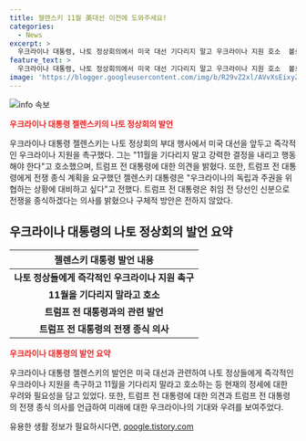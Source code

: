 ```yaml
---
title: 젤렌스키 11월 美대선 이전에 도와주세요!
categories:
  - News
excerpt: >
  우크라이나 대통령, 나토 정상회의에서 미국 대선 기다리지 말고 우크라이나 지원 호소  볼로디미르 젤렌스키 우크라이나 대통령이 나토 정상회의에서 미국 대선을 앞두고 있는 상황을 감안해 즉각적인 우크라이나 지원을 촉구했다. 이에 더해, 현재 재집권에 도전하는 도널드 트럼프 전 대통령과의 관계, 그리고 전쟁 종식 계획에 대한 입장을 공개적으로 밝혀 화두를 모으고 있다. 클릭하고 싶게 만드는 소식!
feature_text: >
  우크라이나 대통령, 나토 정상회의에서 미국 대선 기다리지 말고 우크라이나 지원 호소  볼로디미르 젤렌스키 우크라이나 대통령이 나토 정상회의에서 미국 대선을 앞두고 있는 상황을 감안해 즉각적인 우크라이나 지원을 촉구했다. 이에 더해, 현재 재집권에 도전하는 도널드 트럼프 전 대통령과의 관계, 그리고 전쟁 종식 계획에 대한 입장을 공개적으로 밝혀 화두를 모으고 있다. 클릭하고 싶게 만드는 소식!
image: 'https://blogger.googleusercontent.com/img/b/R29vZ2xl/AVvXsEixyZcFfHzMRdzZMjFBmAUKJYCLCGyLL1o632UiGVXcaFdKo_bkvkuCioo0uUKlGfBVcT3P84aROyZIXSBEx3Aw5nCQ3pTgDom1WDC4m8eifvWiAmWEEVb4x6G_l8C0QH225ldMjyaFvpxGEBGNO37VmDTDMHGhJPq73UglMfDca1-0aw/s1600/blogspot.png'
---
```


<p><img src="https://blogger.googleusercontent.com/img/b/R29vZ2xl/AVvXsEixyZcFfHzMRdzZMjFBmAUKJYCLCGyLL1o632UiGVXcaFdKo_bkvkuCioo0uUKlGfBVcT3P84aROyZIXSBEx3Aw5nCQ3pTgDom1WDC4m8eifvWiAmWEEVb4x6G_l8C0QH225ldMjyaFvpxGEBGNO37VmDTDMHGhJPq73UglMfDca1-0aw/s1600/blogspot.png" alt="info 속보" /></p>

<p><b><span style="color: #ee2323;">우크라이나 대통령 젤렌스키의 나토 정상회의 발언</span></b></p>

<p data-ke-size="size16">우크라이나 대통령 젤렌스키는 나토 정상회의 부대 행사에서 미국 대선을 앞두고 즉각적인 우크라이나 지원을 촉구했다. 그는 "11월을 기다리지 말고 강력한 결정을 내리고 행동해야 한다"고 호소했으며, 트럼프 전 대통령에 대한 의견을 밝혔다. 또한, 트럼프 전 대통령에게 전쟁 종식 계획을 요구했던 젤렌스키 대통령은 "우크라이나의 독립과 주권을 위협하는 상황에 대비하고 싶다"고 전했다. 트럼프 전 대통령은 취임 전 당선인 신분으로 전쟁을 종식하겠다는 의사를 밝혔으나 구체적 방안은 전하지 않았다.</p>

<h2 data-ke-size="size26">우크라이나 대통령의 나토 정상회의 발언 요약</h2>

<table>
    <thead>
        <tr>
            <th style="text-align: center;">젤렌스키 대통령 발언 내용</th>
        </tr>
    </thead>
    <tbody>
        <tr>
            <td style="text-align: center; height: 17px;"><b>나토 정상들에게 즉각적인 우크라이나 지원 촉구</b></td>
        </tr>
        <tr>
            <td style="text-align: center; height: 17px;"><b>11월을 기다리지 말라고 호소</b></td>
        </tr>
        <tr>
            <td style="text-align: center; height: 17px;"><b>트럼프 전 대통령과의 관련 발언</b></td>
        </tr>
        <tr>
            <td style="text-align: center; height: 17px;"><b>트럼프 전 대통령의 전쟁 종식 의사</b></td>
        </tr>
    </tbody>
</table>

<p><b><span style="color: #ee2323;">우크라이나 대통령의 발언 요약</span></b></p>

<p data-ke-size="size16">우크라이나 대통령 젤렌스키의 발언은 미국 대선과 관련하여 나토 정상들에게 즉각적인 우크라이나 지원을 촉구하고 11월을 기다리지 말라고 호소하는 등 현재의 정세에 대한 우려와 필요성을 담고 있었다. 또한, 트럼프 전 대통령에 대한 의견과 트럼프 전 대통령의 전쟁 종식 의사를 언급하여 미래에 대한 우크라이나의 기대와 우려를 보여주었다.</p>
유용한 생활 정보가 필요하시다면, <a href="https://qoogle.tistory.com" rel="dofollow">qoogle.tistory.com</a>


